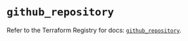 # `github_repository`

Refer to the Terraform Registry for docs: [`github_repository`](https://registry.terraform.io/providers/integrations/github/6.6.0/docs/resources/repository).
